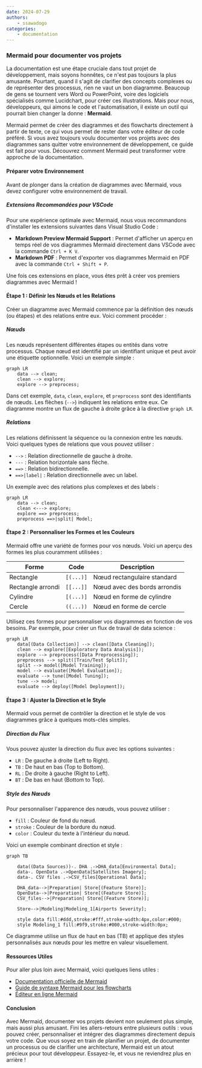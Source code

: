 ```yaml
---
date: 2024-07-29
authors:
    - ssawadogo
categories: 
    - documentation
---
```


### Mermaid pour documenter vos projets

La documentation est une étape cruciale dans tout projet de développement, mais soyons honnêtes, ce n'est pas toujours la plus amusante. Pourtant, quand il s'agit de clarifier des concepts complexes ou de représenter des processus, rien ne vaut un bon diagramme. Beaucoup de gens se tournent vers Word ou PowerPoint, voire des logiciels spécialisés comme Lucidchart, pour créer ces illustrations. Mais pour nous, développeurs, qui aimons le code et l'automatisation, il existe un outil qui pourrait bien changer la donne : **Mermaid**.

Mermaid permet de créer des diagrammes et des flowcharts directement à partir de texte, ce qui vous permet de rester dans votre éditeur de code préféré. Si vous avez toujours voulu documenter vos projets avec des diagrammes sans quitter votre environnement de développement, ce guide est fait pour vous. Découvrez comment Mermaid peut transformer votre approche de la documentation.

#### Préparer votre Environnement

Avant de plonger dans la création de diagrammes avec Mermaid, vous devez configurer votre environnement de travail.

##### Extensions Recommandées pour VSCode

Pour une expérience optimale avec Mermaid, nous vous recommandons d'installer les extensions suivantes dans Visual Studio Code :

- **Markdown Preview Mermaid Support** : Permet d'afficher un aperçu en temps réel de vos diagrammes Mermaid directement dans VSCode avec la commande `Ctrl + K V`.
- **Markdown PDF** : Permet d'exporter vos diagrammes Mermaid en PDF avec la commande `Ctrl + Shift + P`.

Une fois ces extensions en place, vous êtes prêt à créer vos premiers diagrammes avec Mermaid !

#### Étape 1 : Définir les Nœuds et les Relations

Créer un diagramme avec Mermaid commence par la définition des nœuds (ou étapes) et des relations entre eux. Voici comment procéder :

##### Nœuds

Les nœuds représentent différentes étapes ou entités dans votre processus. Chaque nœud est identifié par un identifiant unique et peut avoir une étiquette optionnelle. Voici un exemple simple :

```mermaid
graph LR
    data --> clean;   
    clean --> explore;   
    explore --> preprocess; 
```

Dans cet exemple, `data`, `clean`, `explore`, et `preprocess` sont des identifiants de nœuds. Les flèches (`-->`) indiquent les relations entre eux. Ce diagramme montre un flux de gauche à droite grâce à la directive `graph LR`.

##### Relations

Les relations définissent la séquence ou la connexion entre les nœuds. Voici quelques types de relations que vous pouvez utiliser :

- `-->` : Relation directionnelle de gauche à droite.
- `---` : Relation horizontale sans flèche.
- `==>` : Relation bidirectionnelle.
- `==>|label|` : Relation directionnelle avec un label.

Un exemple avec des relations plus complexes et des labels :

```mermaid
graph LR
    data --> clean;       
    clean <---> explore;       
    explore ==> preprocess;       
    preprocess ==>|split| Model; 
```

#### Étape 2 : Personnaliser les Formes et les Couleurs

Mermaid offre une variété de formes pour vos nœuds. Voici un aperçu des formes les plus couramment utilisées :

| Forme                | Code            | Description                                       |
|----------------------|-----------------|---------------------------------------------------|
| Rectangle            | `[(...)]`       | Nœud rectangulaire standard                       |
| Rectangle arrondi    | `[[...]]`       | Nœud avec des bords arrondis                      |
| Cylindre             | `[(...)]`       | Nœud en forme de cylindre                         |
| Cercle               | `((...))`       | Nœud en forme de cercle                           |

Utilisez ces formes pour personnaliser vos diagrammes en fonction de vos besoins. Par exemple, pour créer un flux de travail de data science :

```mermaid
graph LR
    data[(Data Collection)] --> clean([Data Cleaning]);
    clean --> explore([Exploratory Data Analysis]);
    explore --> preprocess([Data Preprocessing]);
    preprocess --> split([Train/Test Split]);
    split --> model([Model Training]);
    model --> evaluate([Model Evaluation]);
    evaluate --> tune([Model Tuning]);
    tune --> model; 
    evaluate --> deploy([Model Deployment]);
```

#### Étape 3 : Ajuster la Direction et le Style

Mermaid vous permet de contrôler la direction et le style de vos diagrammes grâce à quelques mots-clés simples.

##### Direction du Flux

Vous pouvez ajuster la direction du flux avec les options suivantes :

- `LR` : De gauche à droite (Left to Right).
- `TB` : De haut en bas (Top to Bottom).
- `RL` : De droite à gauche (Right to Left).
- `BT` : De bas en haut (Bottom to Top).

##### Style des Nœuds

Pour personnaliser l'apparence des nœuds, vous pouvez utiliser :

- `fill` : Couleur de fond du nœud.
- `stroke` : Couleur de la bordure du nœud.
- `color` : Couleur du texte à l'intérieur du nœud.

Voici un exemple combinant direction et style :

```mermaid
graph TB

    data((Data Sources))-. DHA .->DHA_data[Environmental Data];
    data-. OpenData .->OpenData[Satellites Imagery];
    data-. CSV files .->CSV_files[Operational Data];

    DHA_data-->|Preparation| Store[(Feature Store)];
    OpenData-->|Preparation| Store[(Feature Store)];
    CSV_files-->|Preparation| Store[(Feature Store)];

    Store-->|Modeling|Modeling_1[Airports Severity];

    style data fill:#ddd,stroke:#fff,stroke-width:4px,color:#000;
    style Modeling_1 fill:#9f9,stroke:#000,stroke-width:0px;
```

Ce diagramme utilise un flux de haut en bas (TB) et applique des styles personnalisés aux nœuds pour les mettre en valeur visuellement.

#### Ressources Utiles

Pour aller plus loin avec Mermaid, voici quelques liens utiles :

- [Documentation officielle de Mermaid](https://mermaid-js.github.io/mermaid/)
- [Guide de syntaxe Mermaid pour les flowcharts](https://mermaid.js.org/syntax/flowchart.html)
- [Éditeur en ligne Mermaid](https://mermaid.live/edit#)

#### Conclusion

Avec Mermaid, documenter vos projets devient non seulement plus simple, mais aussi plus amusant. Fini les allers-retours entre plusieurs outils : vous pouvez créer, personnaliser et intégrer des diagrammes directement depuis votre code. Que vous soyez en train de planifier un projet, de documenter un processus ou de clarifier une architecture, Mermaid est un atout précieux pour tout développeur. Essayez-le, et vous ne reviendrez plus en arrière !